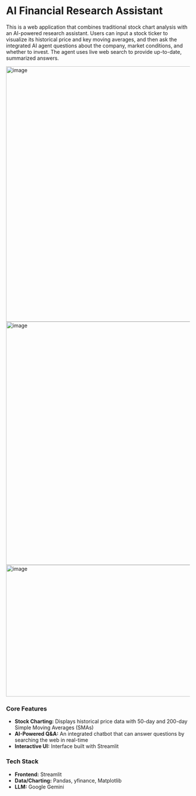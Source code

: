 # AI Financial Research Assistant

This is a web application that combines traditional stock chart analysis with an AI-powered research assistant. Users can input a stock ticker to visualize its historical price and key moving averages, and then ask the integrated AI agent questions about the company, market conditions, and whether to invest. The agent uses live web search to provide up-to-date, summarized answers.

<img width="800" height="698" alt="image" src="https://github.com/user-attachments/assets/45585b45-3db3-44c9-b0bc-f6cf22b57ddc" />
<img width="800" height="665" alt="image" src="https://github.com/user-attachments/assets/ea39f755-782d-44f9-a399-018d230fe790" />
<img width="800" height="360" alt="image" src="https://github.com/user-attachments/assets/f71cd676-5cdf-45d9-805c-7ddcd379923d" />


### Core Features
- **Stock Charting:** Displays historical price data with 50-day and 200-day Simple Moving Averages (SMAs)
- **AI-Powered Q&A:** An integrated chatbot that can answer questions by searching the web in real-time
- **Interactive UI:** Interface built with Streamlit

### Tech Stack
- **Frontend:** Streamlit
- **Data/Charting:** Pandas, yfinance, Matplotlib
- **LLM:** Google Gemini
